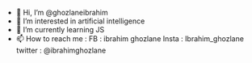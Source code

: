 - 👋 Hi, I’m @ghozlaneibrahim
- 👀 I’m interested in artificial intelligence
- 🌱 I’m currently learning JS
- 📫 How to reach me :
FB : ibrahim ghozlane 
Insta : Ibrahim_ghozlane
twitter : @ibrahimghozlane

<!---
ghozlaneibrahim/ghozlaneibrahim is a ✨ special ✨ repository because its `README.md` (this file) appears on your GitHub profile.
You can click the Preview link to take a look at your changes.
--->
